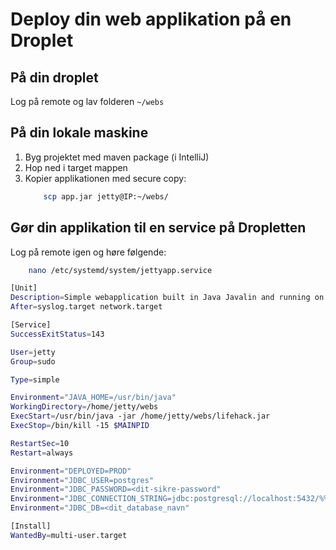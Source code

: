 # Deploy din web applikation på en Droplet

## På din droplet

Log på remote og lav folderen `~/webs`

## På din lokale maskine

1. Byg projektet med maven package (i IntelliJ)
2. Hop ned i target mappen
4. Kopier applikationen med secure copy:
    ```bash
        scp app.jar jetty@IP:~/webs/
    ```
    
## Gør din applikation til en service på Dropletten

Log på remote igen og høre følgende:

```bash
    nano /etc/systemd/system/jettyapp.service
```

```bash
[Unit]
Description=Simple webapplication built in Java Javalin and running on Jetty
After=syslog.target network.target

[Service]
SuccessExitStatus=143

User=jetty
Group=sudo

Type=simple

Environment="JAVA_HOME=/usr/bin/java"
WorkingDirectory=/home/jetty/webs
ExecStart=/usr/bin/java -jar /home/jetty/webs/lifehack.jar
ExecStop=/bin/kill -15 $MAINPID

RestartSec=10
Restart=always

Environment="DEPLOYED=PROD"
Environment="JDBC_USER=postgres"
Environment="JDBC_PASSWORD=<dit-sikre-password"
Environment="JDBC_CONNECTION_STRING=jdbc:postgresql://localhost:5432/%%s?currentSchema=public"
Environment="JDBC_DB=<dit_database_navn"

[Install]
WantedBy=multi-user.target
```
